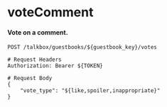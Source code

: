 voteComment
===========

#### Vote on a comment.

```http
POST /talkbox/guestbooks/${guestbook_key}/votes

# Request Headers
Authorization: Bearer ${TOKEN}

# Request Body
{
    "vote_type": "${like,spoiler,inappropriate}"
}
```
